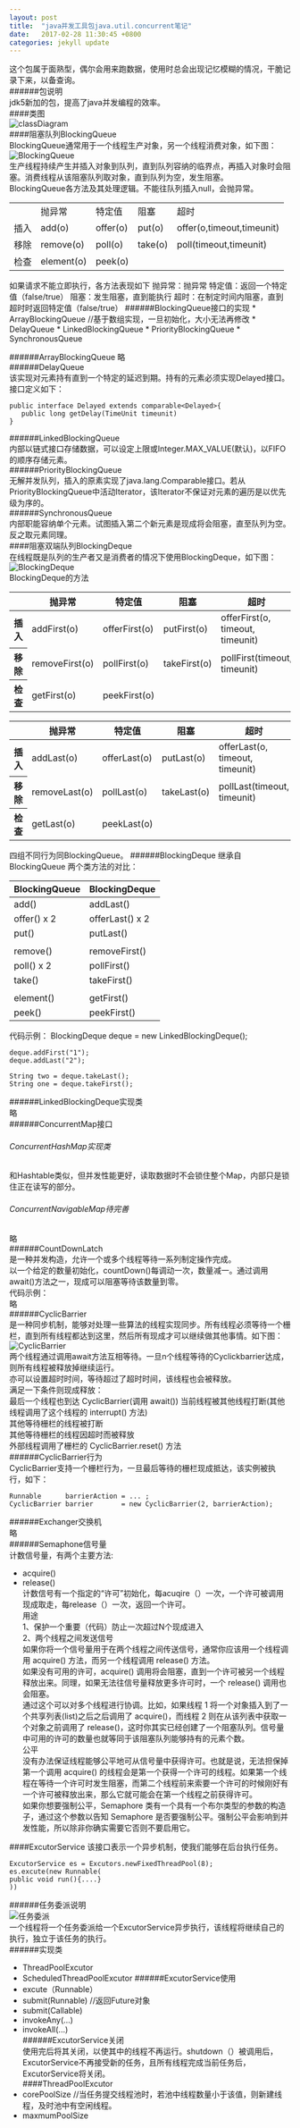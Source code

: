 ```yaml
---
layout: post
title:  "java并发工具包java.util.concurrent笔记"
date:   2017-02-28 11:30:45 +0800
categories: jekyll update
---
```

这个包属于面熟型，偶尔会用来跑数据，使用时总会出现记忆模糊的情况，干脆记录下来，以备查询。  
######包说明  
jdk5新加的包，提高了java并发编程的效率。  
####类图  
  ![classDiagram](http://p9hbnobnq.bkt.clouddn.com/concurrentClassDiagram.jpg "classDiagram")  
####阻塞队列BlockingQueue  
BlockingQueue通常用于一个线程生产对象，另一个线程消费对象，如下图：  
![BlockingQueue](http://p9hbnobnq.bkt.clouddn.com/blockingqueue.png "BlockingQueue")  
生产线程持续产生并插入对象到队列，直到队列容纳的临界点，再插入对象时会阻塞。消费线程从该阻塞队列取对象，直到队列为空，发生阻塞。  
BlockingQueue各方法及其处理逻辑。不能往队列插入null，会抛异常。  
<table>
    <tr>
       <td></td>
        <td>抛异常</td>
        <td>特定值</td>
        <td>阻塞</td>
        <td>超时</td>
    </tr>
      <tr>
       <td>插入</td>
        <td>add(o)</td>
        <td>offer(o)</td>
        <td>put(o)</td>
        <td>offer(o,timeout,timeunit)</td>
    </tr>
    <tr>
       <td>移除</td>
        <td>remove(o)</td>
        <td>poll(o)</td>
        <td>take(o)</td>
        <td>poll(timeout,timeunit)</td>
    </tr>
    <tr>
       <td>检查</td>
        <td>element(o)</td>
        <td>peek(o)</td>
        <td></td>
        <td></td>
    </tr>
</table>  
如果请求不能立即执行，各方法表现如下    
抛异常：抛异常  
特定值：返回一个特定值（false/true）  
阻塞：发生阻塞，直到能执行  
超时：在制定时间内阻塞，直到超时时返回特定值（false/true）  
######BlockingQueue接口的实现  
* ArrayBlockingQueue  //基于数组实现，一旦初始化，大小无法再修改
* DelayQueue  
* LinkedBlockingQueue  
* PriorityBlockingQueue  
* SynchronousQueue  

######ArrayBlockingQueue 
略  
######DelayQueue  
该实现对元素持有直到一个特定的延迟到期。持有的元素必须实现Delayed接口。接口定义如下：  
    
    public interface Delayed extends comparable<Delayed>{    
       public long getDelay(TimeUnit timeunit)
    }
######LinkedBlockingQueue  
内部以链式接口存储数据，可以设定上限或Integer.MAX_VALUE(默认)，以FIFO的顺序存储元素。  
######PriorityBlockingQueue  
无解并发队列，插入的原素实现了java.lang.Comparable接口。若从PriorityBlockingQueue中活动Iterator，该Iterator不保证对元素的遍历是以优先级为序的。  
######SynchronousQueue  
内部职能容纳单个元素。试图插入第二个新元素是现成将会阻塞，直至队列为空。反之取元素同理。  
####阻塞双端队列BlockingDeque  
在线程既是队列的生产者又是消费者的情况下使用BlockingDeque，如下图：  
![BlockingDeque](http://p9hbnobnq.bkt.clouddn.com/BlockingDeque.png "BlockingDeque")   
BlockingDeque的方法  
 <table >
<tbody>
<tr>
<th ></th>
<th >抛异常</th>
<th >特定值</th>
<th >阻塞</th>
<th >超时</th>
</tr>
</tbody>
<tbody>
<tr>
<th >插入</th>
<td>addFirst(o)</td>
<td>offerFirst(o)</td>
<td>putFirst(o)</td>
<td>offerFirst(o, timeout, timeunit)</td>
</tr>
<tr>
<th >移除</th>
<td>removeFirst(o)</td>
<td>pollFirst(o)</td>
<td>takeFirst(o)</td>
<td>pollFirst(timeout, timeunit)</td>
</tr>
<tr><th >检查</th>
<td>getFirst(o)</td>
<td>peekFirst(o)</td>
<td>
</td>
<td>
</td>
</tr>
</tbody>
</table>  
<table >
<tbody>
<tr>
<th ></th>
<th >抛异常</th>
<th >特定值</th>
<th >阻塞</th>
<th >超时</th>
</tr>
</tbody>
<tbody>
<tr>
<th >插入</th>
<td>addLast(o)</td>
<td>offerLast(o)</td>
<td>putLast(o)</td>
<td>offerLast(o, timeout, timeunit)</td>
</tr>
<tr><th >移除</th>
<td>removeLast(o)</td>
<td>pollLast(o)</td>
<td>takeLast(o)</td>
<td>pollLast(timeout, timeunit)</td>
</tr>
<tr>
<th >检查</th>
<td>getLast(o)</td>
<td>peekLast(o)</td>
<td></td>
<td></td>
</tr>
</tbody>
</table>  
四组不同行为同BlockingQueue。
######BlockingDeque 继承自 BlockingQueue  
两个类方法的对比：  
<table>
<tbody>
<tr>
<th >BlockingQueue</th>
<th >BlockingDeque</th>
</tr>
</tbody>
<tbody>
<tr>
<td>add()</td>
<td>addLast()</td>
</tr>
<tr>
<td>offer() x 2</td>
<td>offerLast() x 2</td>
</tr>
<tr>
<td>put()</td>
<td>putLast()</td>
</tr>
<tr>
<td>
</td>
<td>
</td>
</tr>
<tr>
<td>remove()</td>
<td>removeFirst()</td>
</tr>
<tr>
<td>poll() x 2</td>
<td>pollFirst()</td>
</tr>
<tr>
<td>take()</td>
<td>takeFirst()</td>
</tr>
<tr>
<td>
</td>
<td>
</td>
</tr>
<tr>
<td>element()</td>
<td>getFirst()</td>
</tr>
<tr>
<td>peek()</td>
<td>peekFirst()</td>
</tr>
</tbody>
</table>  
代码示例：  
    BlockingDeque<String> deque = new LinkedBlockingDeque<String>();


    deque.addFirst("1");  
    deque.addLast("2");  
  
    String two = deque.takeLast();  
    String one = deque.takeFirst();    
######LinkedBlockingDeque实现类  
略  
######ConcurrentMap接口  
###### ConcurrentHashMap实现类  
和Hashtable类似，但并发性能更好，读取数据时不会锁住整个Map，内部只是锁住正在读写的部分。  
######  ConcurrentNavigableMap待完善  
略  
######CountDownLatch  
是一种并发构造，允许一个或多个线程等待一系列制定操作完成。  
以一个给定的数量初始化，countDown()每调动一次，数量减一。通过调用await()方法之一，现成可以阻塞等待该数量到零。  
代码示例：  
略  
######CyclicBarrier  
是一种同步机制，能够对处理一些算法的线程实现同步。所有线程必须等待一个栅栏，直到所有线程都达到这里，然后所有现成才可以继续做其他事情。如下图：  
![CyclicBarrier](http://p9hbnobnq.bkt.clouddn.com/CyclicBarrier.png "CyclicBarrier")   
两个线程通过调用await方法互相等待。一旦n个线程等待的Cyclickbarrier达成，则所有线程被释放掉继续运行。   
亦可以设置超时时间，等待超过了超时时间，该线程也会被释放。  
满足一下条件则现成释放：  
最后一个线程也到达 CyclicBarrier(调用 await())
当前线程被其他线程打断(其他线程调用了这个线程的 interrupt() 方法)  
其他等待栅栏的线程被打断  
其他等待栅栏的线程因超时而被释放  
外部线程调用了栅栏的 CyclicBarrier.reset() 方法    
######CyclicBarrier行为  
CyclicBarrier支持一个栅栏行为，一旦最后等待的栅栏现成抵达，该实例被执行，如下：

    Runnable      barrierAction = ... ;     
    CyclicBarrier barrier       = new CyclicBarrier(2, barrierAction); 
  
######Exchanger交换机  
略  
######Semaphone信号量  
计数信号量，有两个主要方法:  

* acquire()
* release()  
计数信号有一个指定的“许可”初始化，每acuqire（）一次，一个许可被调用现成取走，每release（）一次，返回一个许可。  
用途  
1、保护一个重要（代码）防止一次超过N个现成进入   
2、两个线程之间发送信号  
如果你将一个信号量用于在两个线程之间传送信号，通常你应该用一个线程调用 acquire() 方法，而另一个线程调用 release() 方法。  
如果没有可用的许可，acquire() 调用将会阻塞，直到一个许可被另一个线程释放出来。同理，如果无法往信号量释放更多许可时，一个 release() 调用也会阻塞。    
通过这个可以对多个线程进行协调。比如，如果线程 1 将一个对象插入到了一个共享列表(list)之后之后调用了 acquire()，而线程 2 则在从该列表中获取一个对象之前调用了 release()，这时你其实已经创建了一个阻塞队列。信号量中可用的许可的数量也就等同于该阻塞队列能够持有的元素个数。  
公平  
没有办法保证线程能够公平地可从信号量中获得许可。也就是说，无法担保掉第一个调用 acquire() 的线程会是第一个获得一个许可的线程。如果第一个线程在等待一个许可时发生阻塞，而第二个线程前来索要一个许可的时候刚好有一个许可被释放出来，那么它就可能会在第一个线程之前获得许可。  
如果你想要强制公平，Semaphore 类有一个具有一个布尔类型的参数的构造子，通过这个参数以告知 Semaphore 是否要强制公平。强制公平会影响到并发性能，所以除非你确实需要它否则不要启用它。  
 
####ExcutorService 
该接口表示一个异步机制，使我们能够在后台执行任务。  
   
    ExcutorService es = Excutors.newFixedThreadPool(8);  
    es.excute(new Runnable(
    public void run(){....}
    ))     
######任务委派说明  
![任务委派](http://p9hbnobnq.bkt.clouddn.com/ExcutorService%E5%A7%94%E6%B4%BE.png "任务委派")   
一个线程将一个任务委派给一个ExcutorService异步执行，该线程将继续自己的执行，独立于该任务的执行。  
######实现类  
* ThreadPoolExcutor  
* ScheduledThreadPoolExcutor
######ExcutorService使用  
* excute（Runnable）  
* submit(Runnable)  //返回Future对象  
* submit(Callable)  
* invokeAny(...)  
* invokeAll(...)  
######ExcutorService关闭  
使用完后将其关闭，以使其中的线程不再运行。shutdown（）被调用后，ExcutorService不再接受新的任务，且所有线程完成当前任务后，ExcutorService将关闭。  
####ThreadPoolExcutor  
* corePoolSize //当任务提交线程池时，若池中线程数量小于该值，则新建线程，及时池中有空闲线程。  
* maxmumPoolSize  


